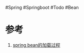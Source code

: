 #Spring #Springboot #Todo #Bean


# 参考
1. [spring bean的加载过程](https://calmtime.github.io/2020/05/02/spring-bean/)